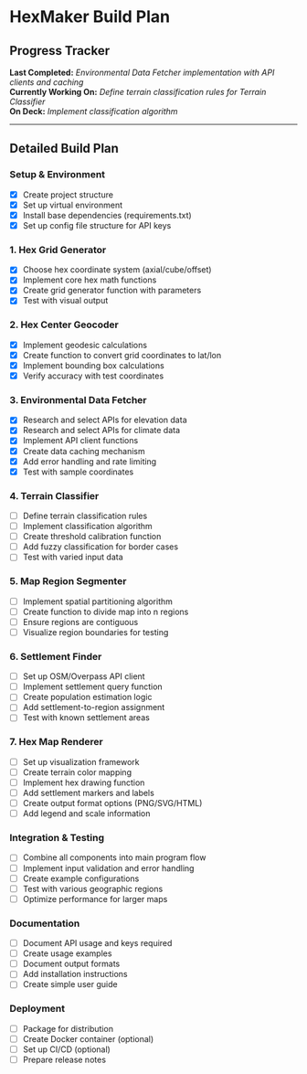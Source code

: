 # HexMaker Build Plan

## Progress Tracker

**Last Completed:** *Environmental Data Fetcher implementation with API clients and caching*  
**Currently Working On:** *Define terrain classification rules for Terrain Classifier*  
**On Deck:** *Implement classification algorithm*

---

## Detailed Build Plan

### Setup & Environment
- [x] Create project structure
- [x] Set up virtual environment
- [x] Install base dependencies (requirements.txt)
- [x] Set up config file structure for API keys

### 1. Hex Grid Generator
- [x] Choose hex coordinate system (axial/cube/offset)
- [x] Implement core hex math functions
- [x] Create grid generator function with parameters
- [x] Test with visual output

### 2. Hex Center Geocoder
- [x] Implement geodesic calculations
- [x] Create function to convert grid coordinates to lat/lon
- [x] Implement bounding box calculations
- [x] Verify accuracy with test coordinates

### 3. Environmental Data Fetcher
- [x] Research and select APIs for elevation data
- [x] Research and select APIs for climate data
- [x] Implement API client functions
- [x] Create data caching mechanism
- [x] Add error handling and rate limiting
- [x] Test with sample coordinates

### 4. Terrain Classifier
- [ ] Define terrain classification rules
- [ ] Implement classification algorithm
- [ ] Create threshold calibration function
- [ ] Add fuzzy classification for border cases
- [ ] Test with varied input data

### 5. Map Region Segmenter
- [ ] Implement spatial partitioning algorithm
- [ ] Create function to divide map into n regions
- [ ] Ensure regions are contiguous
- [ ] Visualize region boundaries for testing

### 6. Settlement Finder
- [ ] Set up OSM/Overpass API client
- [ ] Implement settlement query function
- [ ] Create population estimation logic
- [ ] Add settlement-to-region assignment
- [ ] Test with known settlement areas

### 7. Hex Map Renderer
- [ ] Set up visualization framework
- [ ] Create terrain color mapping
- [ ] Implement hex drawing function
- [ ] Add settlement markers and labels
- [ ] Create output format options (PNG/SVG/HTML)
- [ ] Add legend and scale information

### Integration & Testing
- [ ] Combine all components into main program flow
- [ ] Implement input validation and error handling
- [ ] Create example configurations
- [ ] Test with various geographic regions
- [ ] Optimize performance for larger maps

### Documentation
- [ ] Document API usage and keys required
- [ ] Create usage examples
- [ ] Document output formats
- [ ] Add installation instructions
- [ ] Create simple user guide

### Deployment
- [ ] Package for distribution
- [ ] Create Docker container (optional)
- [ ] Set up CI/CD (optional)
- [ ] Prepare release notes